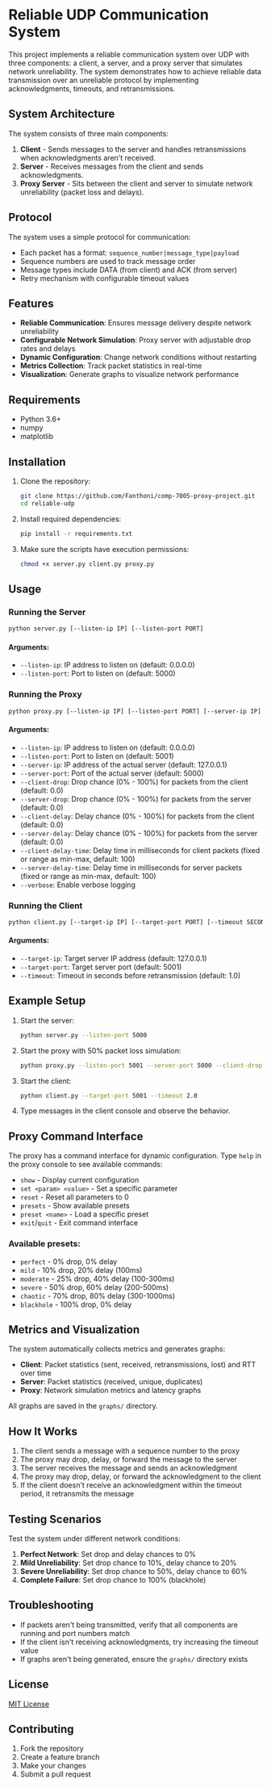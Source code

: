 # Reliable UDP Communication System

This project implements a reliable communication system over UDP with three components: a client, a server, and a proxy server that simulates network unreliability. The system demonstrates how to achieve reliable data transmission over an unreliable protocol by implementing acknowledgments, timeouts, and retransmissions.

## System Architecture

The system consists of three main components:

1. **Client** - Sends messages to the server and handles retransmissions when acknowledgments aren't received.
2. **Server** - Receives messages from the client and sends acknowledgments.
3. **Proxy Server** - Sits between the client and server to simulate network unreliability (packet loss and delays).

## Protocol

The system uses a simple protocol for communication:

- Each packet has a format: `sequence_number|message_type|payload`
- Sequence numbers are used to track message order
- Message types include DATA (from client) and ACK (from server)
- Retry mechanism with configurable timeout values

## Features

- **Reliable Communication**: Ensures message delivery despite network unreliability
- **Configurable Network Simulation**: Proxy server with adjustable drop rates and delays
- **Dynamic Configuration**: Change network conditions without restarting
- **Metrics Collection**: Track packet statistics in real-time
- **Visualization**: Generate graphs to visualize network performance

## Requirements

- Python 3.6+
- numpy
- matplotlib

## Installation

1. Clone the repository:
   ```bash
   git clone https://github.com/Fanthoni/comp-7005-proxy-project.git
   cd reliable-udp
   ```

2. Install required dependencies:
   ```bash
   pip install -r requirements.txt
   ```

3. Make sure the scripts have execution permissions:
   ```bash
   chmod +x server.py client.py proxy.py
   ```

## Usage

### Running the Server

```bash
python server.py [--listen-ip IP] [--listen-port PORT]
```

#### Arguments:
- `--listen-ip`: IP address to listen on (default: 0.0.0.0)
- `--listen-port`: Port to listen on (default: 5000)

### Running the Proxy

```bash
python proxy.py [--listen-ip IP] [--listen-port PORT] [--server-ip IP] [--server-port PORT] [--client-drop PERCENT] [--server-drop PERCENT] [--client-delay PERCENT] [--server-delay PERCENT] [--client-delay-time MS] [--server-delay-time MS] [--verbose]
```

#### Arguments:
- `--listen-ip`: IP address to listen on (default: 0.0.0.0)
- `--listen-port`: Port to listen on (default: 5001)
- `--server-ip`: IP address of the actual server (default: 127.0.0.1)
- `--server-port`: Port of the actual server (default: 5000)
- `--client-drop`: Drop chance (0% - 100%) for packets from the client (default: 0.0)
- `--server-drop`: Drop chance (0% - 100%) for packets from the server (default: 0.0)
- `--client-delay`: Delay chance (0% - 100%) for packets from the client (default: 0.0)
- `--server-delay`: Delay chance (0% - 100%) for packets from the server (default: 0.0)
- `--client-delay-time`: Delay time in milliseconds for client packets (fixed or range as min-max, default: 100)
- `--server-delay-time`: Delay time in milliseconds for server packets (fixed or range as min-max, default: 100)
- `--verbose`: Enable verbose logging

### Running the Client

```bash
python client.py [--target-ip IP] [--target-port PORT] [--timeout SECONDS]
```

#### Arguments:
- `--target-ip`: Target server IP address (default: 127.0.0.1)
- `--target-port`: Target server port (default: 5001)
- `--timeout`: Timeout in seconds before retransmission (default: 1.0)

## Example Setup

1. Start the server:
   ```bash
   python server.py --listen-port 5000
   ```

2. Start the proxy with 50% packet loss simulation:
   ```bash
   python proxy.py --listen-port 5001 --server-port 5000 --client-drop 50 --server-drop 50 --verbose
   ```

3. Start the client:
   ```bash
   python client.py --target-port 5001 --timeout 2.0
   ```

4. Type messages in the client console and observe the behavior.

## Proxy Command Interface

The proxy has a command interface for dynamic configuration. Type `help` in the proxy console to see available commands:

- `show` - Display current configuration
- `set <param> <value>` - Set a specific parameter
- `reset` - Reset all parameters to 0
- `presets` - Show available presets
- `preset <name>` - Load a specific preset
- `exit`/`quit` - Exit command interface

### Available presets:

- `perfect` - 0% drop, 0% delay
- `mild` - 10% drop, 20% delay (100ms)
- `moderate` - 25% drop, 40% delay (100-300ms)
- `severe` - 50% drop, 60% delay (200-500ms)
- `chaotic` - 70% drop, 80% delay (300-1000ms)
- `blackhole` - 100% drop, 0% delay

## Metrics and Visualization

The system automatically collects metrics and generates graphs:

- **Client**: Packet statistics (sent, received, retransmissions, lost) and RTT over time
- **Server**: Packet statistics (received, unique, duplicates)
- **Proxy**: Network simulation metrics and latency graphs

All graphs are saved in the `graphs/` directory.

## How It Works

1. The client sends a message with a sequence number to the proxy
2. The proxy may drop, delay, or forward the message to the server
3. The server receives the message and sends an acknowledgment
4. The proxy may drop, delay, or forward the acknowledgment to the client
5. If the client doesn't receive an acknowledgment within the timeout period, it retransmits the message

## Testing Scenarios

Test the system under different network conditions:

1. **Perfect Network**: Set drop and delay chances to 0%
2. **Mild Unreliability**: Set drop chance to 10%, delay chance to 20%
3. **Severe Unreliability**: Set drop chance to 50%, delay chance to 60%
4. **Complete Failure**: Set drop chance to 100% (blackhole)

## Troubleshooting

- If packets aren't being transmitted, verify that all components are running and port numbers match
- If the client isn't receiving acknowledgments, try increasing the timeout value
- If graphs aren't being generated, ensure the `graphs/` directory exists

## License

[MIT License](LICENSE)

## Contributing

1. Fork the repository
2. Create a feature branch
3. Make your changes
4. Submit a pull request